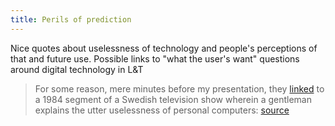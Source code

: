 ```yaml
---
title: Perils of prediction
---
```

Nice quotes about uselessness of technology and people's perceptions of that and future use.  Possible links to "what the user's want" questions around digital technology in L&T

> For some reason, mere minutes before my presentation, they [linked](https://www.youtube.com/watch?time_continue=48&v=5i8ZN1i7xgM) to a 1984 segment of a Swedish television show wherein a gentleman explains the utter uselessness of personal computers: [source](http://bavatuesdays.com/on-next-generation-digital-learning-environments/)
